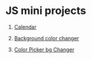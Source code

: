 # JS mini projects

1. [Calendar](https://rahullkumr.github.io/mini-projects/01_calendar.html)

2. [Background color changer](https://rahullkumr.github.io/mini-projects/02_bgchanger.html)

3. [Color Picker bg Changer](https://rahullkumr.github.io/mini-projects/03_colorPicker.html)